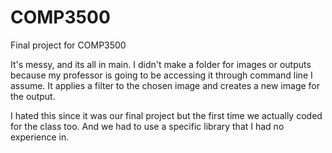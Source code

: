 # COMP3500
Final project for COMP3500

It's messy, and its all in main. I didn't make a folder for images or outputs because my professor is going to be accessing it through command line I assume.
It applies a filter to the chosen image and creates a new image for the output.

I hated this since it was our final project but the first time we actually coded for the class too. And we had to use a specific library that I had no experience in.

